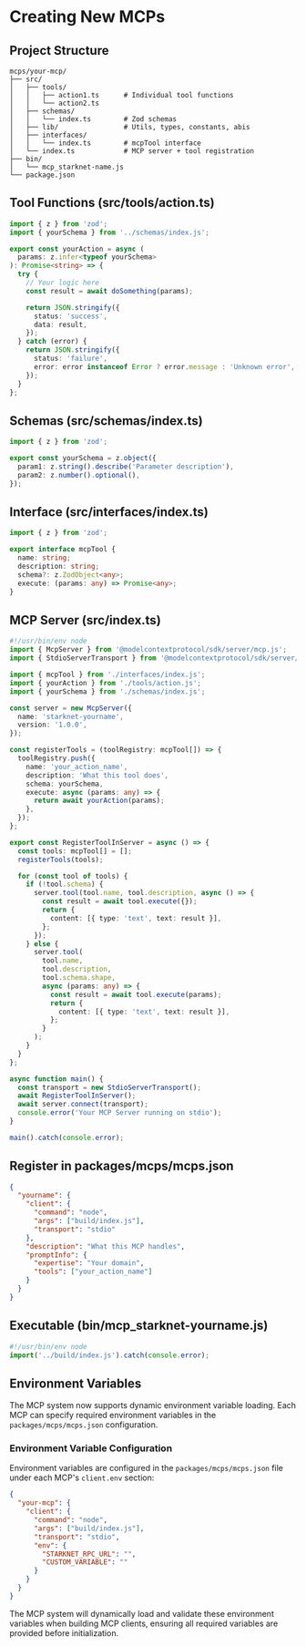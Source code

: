 # Creating New MCPs

## Project Structure

```
mcps/your-mcp/
├── src/
│   ├── tools/
│   │   ├── action1.ts      # Individual tool functions
│   │   └── action2.ts
│   ├── schemas/
│   │   └── index.ts        # Zod schemas
│   ├── lib/                # Utils, types, constants, abis
│   ├── interfaces/
│   │   └── index.ts        # mcpTool interface
│   └── index.ts            # MCP server + tool registration
├── bin/
│   └── mcp_starknet-name.js
└── package.json
```

## Tool Functions (src/tools/action.ts)

```typescript
import { z } from 'zod';
import { yourSchema } from '../schemas/index.js';

export const yourAction = async (
  params: z.infer<typeof yourSchema>
): Promise<string> => {
  try {
    // Your logic here
    const result = await doSomething(params);

    return JSON.stringify({
      status: 'success',
      data: result,
    });
  } catch (error) {
    return JSON.stringify({
      status: 'failure',
      error: error instanceof Error ? error.message : 'Unknown error',
    });
  }
};
```

## Schemas (src/schemas/index.ts)

```typescript
import { z } from 'zod';

export const yourSchema = z.object({
  param1: z.string().describe('Parameter description'),
  param2: z.number().optional(),
});
```

## Interface (src/interfaces/index.ts)

```typescript
import { z } from 'zod';

export interface mcpTool {
  name: string;
  description: string;
  schema?: z.ZodObject<any>;
  execute: (params: any) => Promise<any>;
}
```

## MCP Server (src/index.ts)

```typescript
#!/usr/bin/env node
import { McpServer } from '@modelcontextprotocol/sdk/server/mcp.js';
import { StdioServerTransport } from '@modelcontextprotocol/sdk/server/stdio.js';

import { mcpTool } from './interfaces/index.js';
import { yourAction } from './tools/action.js';
import { yourSchema } from './schemas/index.js';

const server = new McpServer({
  name: 'starknet-yourname',
  version: '1.0.0',
});

const registerTools = (toolRegistry: mcpTool[]) => {
  toolRegistry.push({
    name: 'your_action_name',
    description: 'What this tool does',
    schema: yourSchema,
    execute: async (params: any) => {
      return await yourAction(params);
    },
  });
};

export const RegisterToolInServer = async () => {
  const tools: mcpTool[] = [];
  registerTools(tools);

  for (const tool of tools) {
    if (!tool.schema) {
      server.tool(tool.name, tool.description, async () => {
        const result = await tool.execute({});
        return {
          content: [{ type: 'text', text: result }],
        };
      });
    } else {
      server.tool(
        tool.name,
        tool.description,
        tool.schema.shape,
        async (params: any) => {
          const result = await tool.execute(params);
          return {
            content: [{ type: 'text', text: result }],
          };
        }
      );
    }
  }
};

async function main() {
  const transport = new StdioServerTransport();
  await RegisterToolInServer();
  await server.connect(transport);
  console.error('Your MCP Server running on stdio');
}

main().catch(console.error);
```

## Register in packages/mcps/mcps.json

```json
{
  "yourname": {
    "client": {
      "command": "node",
      "args": ["build/index.js"],
      "transport": "stdio"
    },
    "description": "What this MCP handles",
    "promptInfo": {
      "expertise": "Your domain",
      "tools": ["your_action_name"]
    }
  }
}
```

## Executable (bin/mcp_starknet-yourname.js)

```javascript
#!/usr/bin/env node
import('../build/index.js').catch(console.error);
```

## Environment Variables

The MCP system now supports dynamic environment variable loading. Each MCP can specify required environment variables in the `packages/mcps/mcps.json` configuration.

### Environment Variable Configuration

Environment variables are configured in the `packages/mcps/mcps.json` file under each MCP's `client.env` section:

```json
{
  "your-mcp": {
    "client": {
      "command": "node",
      "args": ["build/index.js"],
      "transport": "stdio",
      "env": {
        "STARKNET_RPC_URL": "",
        "CUSTOM_VARIABLE": ""
      }
    }
  }
}
```

The MCP system will dynamically load and validate these environment variables when building MCP clients, ensuring all required variables are provided before initialization.
